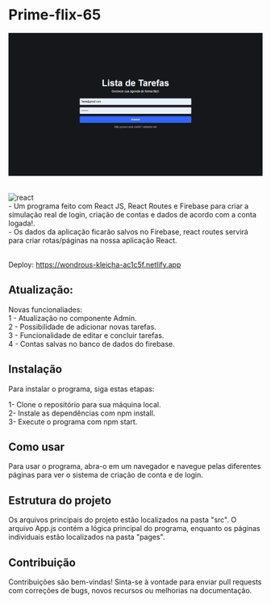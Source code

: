 # Prime-flix-65
<img src="./src/assets/Readme.png"/></br>
<div style="display: inline_block"><br/>
    <img alt="react" src="https://img.shields.io/badge/React-20232A?style=for-the-badge&logo=react&logoColor=61DAFB"/>
</div>
- Um programa feito com React JS, React Routes e Firebase para criar a simulação real de login, criação de contas e dados de acordo com a conta logada!.</br>
- Os dados da aplicação ficarão salvos no Firebase, react routes servirá para criar rotas/páginas na nossa aplicação React.</br></br>

Deploy: https://wondrous-kleicha-ac1c5f.netlify.app

## Atualização:
Novas funcionaliades:<br/>
 1 - Atualização no componente Admin.<br/>
 2 - Possibilidade de adicionar novas tarefas.<br/>
 3 - Funcionalidade de editar e concluir tarefas.<br/>
 4 - Contas salvas no banco de dados do firebase.<br/>

## Instalação
Para instalar o programa, siga estas etapas:</br>

1- Clone o repositório para sua máquina local.</br>
2- Instale as dependências com npm install.</br>
3- Execute o programa com npm start.</br>

## Como usar
Para usar o programa, abra-o em um navegador e navegue pelas diferentes páginas para ver o sistema de criação de conta e de login.

## Estrutura do projeto
Os arquivos principais do projeto estão localizados na pasta "src". O arquivo App.js contém a lógica principal do programa, enquanto os páginas individuais estão localizados na pasta "pages".

## Contribuição
Contribuições são bem-vindas! Sinta-se à vontade para enviar pull requests com correções de bugs, novos recursos ou melhorias na documentação.
